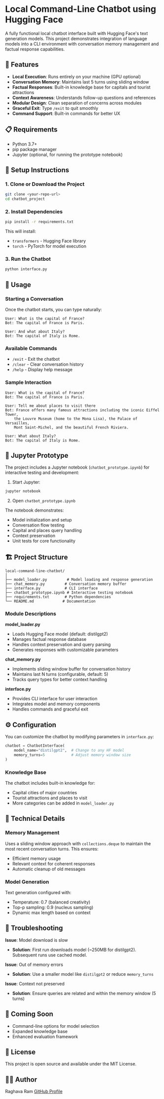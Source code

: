 # Local Command-Line Chatbot using Hugging Face

A fully functional local chatbot interface built with Hugging Face's text generation models. This project demonstrates integration of language models into a CLI environment with conversation memory management and factual response capabilities.

## 🎯 Features

- **Local Execution**: Runs entirely on your machine (GPU optional)
- **Conversation Memory**: Maintains last 5 turns using sliding window
- **Factual Responses**: Built-in knowledge base for capitals and tourist attractions
- **Context Awareness**: Understands follow-up questions and references
- **Modular Design**: Clean separation of concerns across modules
- **Graceful Exit**: Type `/exit` to quit smoothly
- **Command Support**: Built-in commands for better UX

## 📋 Requirements

- Python 3.7+
- pip package manager
- Jupyter (optional, for running the prototype notebook)

## 🚀 Setup Instructions

### 1. Clone or Download the Project

```bash
git clone <your-repo-url>
cd chatbot_project
```

### 2. Install Dependencies

```bash
pip install -r requirements.txt
```

This will install:
- `transformers` - Hugging Face library
- `torch` - PyTorch for model execution

### 3. Run the Chatbot

```bash
python interface.py
```

## 💬 Usage

### Starting a Conversation

Once the chatbot starts, you can type naturally:

```
User: What is the capital of France?
Bot: The capital of France is Paris.

User: And what about Italy?
Bot: The capital of Italy is Rome.
```

### Available Commands

- `/exit` - Exit the chatbot
- `/clear` - Clear conversation history
- `/help` - Display help message

### Sample Interaction

```
User: What is the capital of France?
Bot: The capital of France is Paris.

User: Tell me about places to visit there
Bot: France offers many famous attractions including the iconic Eiffel Tower, 
    the Louvre Museum (home to the Mona Lisa), the Palace of Versailles, 
    Mont Saint-Michel, and the beautiful French Riviera.

User: What about Italy?
Bot: The capital of Italy is Rome.
```

## 🧪 Jupyter Prototype

The project includes a Jupyter notebook (`chatbot_prototype.ipynb`) for interactive testing and development:

1. Start Jupyter:
```bash
jupyter notebook
```

2. Open `chatbot_prototype.ipynb`

The notebook demonstrates:
- Model initialization and setup
- Conversation flow testing
- Capital and places query handling
- Context preservation
- Unit tests for core functionality

## 🏗️ Project Structure

```
local-command-line-chatbot/
│
├── model_loader.py         # Model loading and response generation
├── chat_memory.py         # Conversation memory buffer
├── interface.py           # CLI interface
├── chatbot_prototype.ipynb # Interactive testing notebook
├── requirements.txt       # Python dependencies
└── README.md             # Documentation
```

### Module Descriptions

**model_loader.py**
- Loads Hugging Face model (default: distilgpt2)
- Manages factual response database
- Handles context preservation and query parsing
- Generates responses with customizable parameters

**chat_memory.py**
- Implements sliding window buffer for conversation history
- Maintains last N turns (configurable, default: 5)
- Tracks query types for better context handling

**interface.py**
- Provides CLI interface for user interaction
- Integrates model and memory components
- Handles commands and graceful exit

## ⚙️ Configuration

You can customize the chatbot by modifying parameters in `interface.py`:

```python
chatbot = ChatbotInterface(
    model_name="distilgpt2",  # Change to any HF model
    memory_turns=5            # Adjust memory window size
)
```

### Knowledge Base

The chatbot includes built-in knowledge for:
- Capital cities of major countries
- Tourist attractions and places to visit
- More categories can be added in `model_loader.py`

## 📝 Technical Details

### Memory Management
Uses a sliding window approach with `collections.deque` to maintain the most recent conversation turns. This ensures:
- Efficient memory usage
- Relevant context for coherent responses
- Automatic cleanup of old messages

### Model Generation
Text generation configured with:
- Temperature: 0.7 (balanced creativity)
- Top-p sampling: 0.9 (nucleus sampling)
- Dynamic max length based on context

## 🐛 Troubleshooting

**Issue**: Model download is slow
- **Solution**: First run downloads model (~250MB for distilgpt2). Subsequent runs use cached model.

**Issue**: Out of memory errors
- **Solution**: Use a smaller model like `distilgpt2` or reduce `memory_turns`

**Issue**: Context not preserved
- **Solution**: Ensure queries are related and within the memory window (5 turns)

## 🚀 Coming Soon

- Command-line options for model selection
- Expanded knowledge base
- Enhanced evaluation framework

## 📄 License

This project is open source and available under the MIT License.

## 👨‍💻 Author

Raghava Ram
[GitHub Profile](https://github.com/Raghava-Ram)